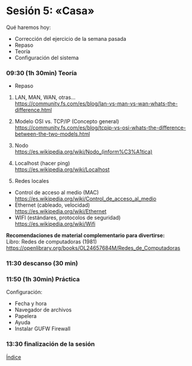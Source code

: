 # Sesión 5: «Casa»

Qué haremos hoy:
- Corrección del ejercicio de la semana pasada
- Repaso
- Teoría
- Configuración del sistema

### 09:30 (1h 30min) Teoría  

- Repaso

1. LAN, MAN, WAN, otras...  
https://community.fs.com/es/blog/lan-vs-man-vs-wan-whats-the-difference.html  

2. Modelo OSI vs. TCP/IP (Concepto general)  
https://community.fs.com/es/blog/tcpip-vs-osi-whats-the-difference-between-the-two-models.html  

3. Nodo  
https://es.wikipedia.org/wiki/Nodo_(inform%C3%A1tica)  

4. Localhost (hacer ping)  
https://es.wikipedia.org/wiki/Localhost  

5. Redes locales  
- Control de acceso al medio (MAC)  
https://es.wikipedia.org/wiki/Control_de_acceso_al_medio  
- Ethernet (cableado, velocidad)  
https://es.wikipedia.org/wiki/Ethernet  
- WIFI (estándares, protocolos de seguridad)  
https://es.wikipedia.org/wiki/Wifi  

**Recomendaciones de material complementario para divertirse:**  
Libro: Redes de computadoras (1981)  
https://openlibrary.org/books/OL24657684M/Redes_de_Computadoras  

### 11:30 descanso (30 min)  

### 11:50 (1h 30min) Práctica

Configuración:
- Fecha y hora
- Navegador de archivos
- Papelera
- Ayuda
- Instalar GUFW Firewall

### 13:30 finalización de la sesión

[Índice](../README.md)